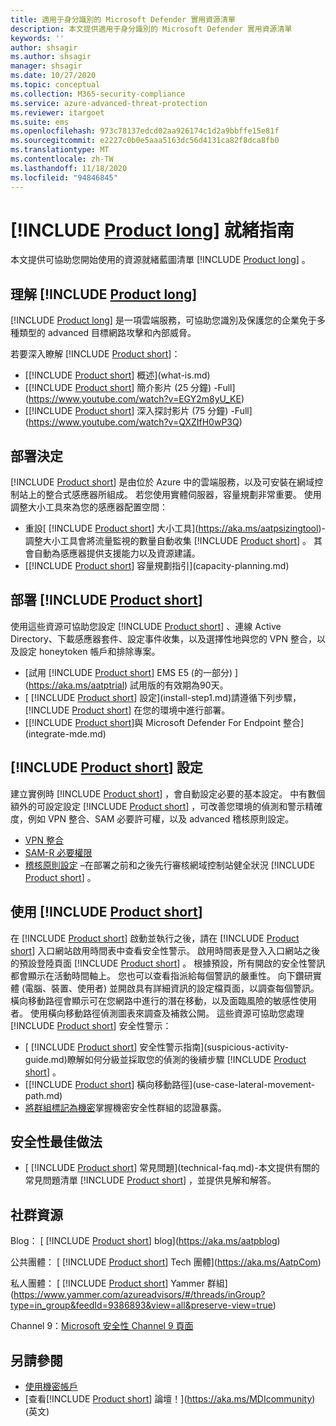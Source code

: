 ```yaml
---
title: 適用于身分識別的 Microsoft Defender 實用資源清單
description: 本文提供適用于身分識別的 Microsoft Defender 實用資源清單
keywords: ''
author: shsagir
ms.author: shsagir
manager: shsagir
ms.date: 10/27/2020
ms.topic: conceptual
ms.collection: M365-security-compliance
ms.service: azure-advanced-threat-protection
ms.reviewer: itargoet
ms.suite: ems
ms.openlocfilehash: 973c78137edcd02aa926174c1d2a9bbffe15e81f
ms.sourcegitcommit: e2227c0b0e5aaa5163dc56d4131ca82f8dca8fb0
ms.translationtype: MT
ms.contentlocale: zh-TW
ms.lasthandoff: 11/18/2020
ms.locfileid: "94846845"
---
```

# <a name="product-long-readiness-guide"></a>[!INCLUDE [Product long](includes/product-long.md)] 就緒指南

本文提供可協助您開始使用的資源就緒藍圖清單 [!INCLUDE [Product long](includes/product-long.md)] 。

## <a name="understanding-product-long"></a>理解 [!INCLUDE [Product long](includes/product-long.md)]

[!INCLUDE [Product long](includes/product-long.md)] 是一項雲端服務，可協助您識別及保護您的企業免于多種類型的 advanced 目標網路攻擊和內部威脅。

若要深入瞭解 [!INCLUDE [Product short](includes/product-short.md)]：

- [[!INCLUDE [Product short](includes/product-short.md)] 概述](what-is.md)
- [[!INCLUDE [Product short](includes/product-short.md)] 簡介影片 (25 分鐘) -Full](https://www.youtube.com/watch?v=EGY2m8yU_KE)
- [[!INCLUDE [Product short](includes/product-short.md)] 深入探討影片 (75 分鐘) -Full](https://www.youtube.com/watch?v=QXZIfH0wP3Q)

## <a name="deployment-decisions"></a>部署決定

[!INCLUDE [Product short](includes/product-short.md)] 是由位於 Azure 中的雲端服務，以及可安裝在網域控制站上的整合式感應器所組成。 若您使用實體伺服器，容量規劃非常重要。 使用調整大小工具來為您的感應器配置空間：

- 重設[ [!INCLUDE [Product short](includes/product-short.md)] 大小工具](https://aka.ms/aatpsizingtool)-調整大小工具會將流量監視的數量自動收集 [!INCLUDE [Product short](includes/product-short.md)] 。 其會自動為感應器提供支援能力以及資源建議。
- [[!INCLUDE [Product short](includes/product-short.md)] 容量規劃指引](capacity-planning.md)

## <a name="deploy-product-short"></a>部署 [!INCLUDE [Product short](includes/product-short.md)]

使用這些資源可協助您設定 [!INCLUDE [Product short](includes/product-short.md)] 、連線 Active Directory、下載感應器套件、設定事件收集，以及選擇性地與您的 VPN 整合，以及設定 honeytoken 帳戶和排除專案。

- [試用 [!INCLUDE [Product short](includes/product-short.md)] EMS E5 (的一部分) ](https://aka.ms/aatptrial)  試用版的有效期為90天。
- [ [!INCLUDE [Product short](includes/product-short.md)] 設定](install-step1.md)請遵循下列步驟， [!INCLUDE [Product short](includes/product-short.md)] 在您的環境中進行部署。
- [[!INCLUDE [Product short](includes/product-short.md)]與 Microsoft Defender For Endpoint 整合](integrate-mde.md)

## <a name="product-short-settings"></a>[!INCLUDE [Product short](includes/product-short.md)] 設定

建立實例時 [!INCLUDE [Product short](includes/product-short.md)] ，會自動設定必要的基本設定。 中有數個額外的可設定設定 [!INCLUDE [Product short](includes/product-short.md)] ，可改善您環境的偵測和警示精確度，例如 VPN 整合、SAM 必要許可權，以及 advanced 稽核原則設定。

- [VPN 整合](install-step6-vpn.md)
- [SAM-R 必要權限](install-step8-samr.md)
- [稽核原則設定](configure-windows-event-collection.md) –在部署之前和之後先行審核網域控制站健全狀況 [!INCLUDE [Product short](includes/product-short.md)] 。

## <a name="work-with-product-short"></a>使用 [!INCLUDE [Product short](includes/product-short.md)]

在 [!INCLUDE [Product short](includes/product-short.md)] 啟動並執行之後，請在 [!INCLUDE [Product short](includes/product-short.md)] 入口網站啟用時間表中查看安全性警示。 啟用時間表是登入入口網站之後的預設登陸頁面 [!INCLUDE [Product short](includes/product-short.md)] 。 根據預設，所有開啟的安全性警訊都會顯示在活動時間軸上。 您也可以查看指派給每個警訊的嚴重性。 向下鑽研實體 (電腦、裝置、使用者) 並開啟具有詳細資訊的設定檔頁面，以調查每個警訊。 橫向移動路徑會顯示可在您網路中進行的潛在移動，以及面臨風險的敏感性使用者。 使用橫向移動路徑偵測圖表來調查及補救公開。 這些資源可協助您處理 [!INCLUDE [Product short](includes/product-short.md)] 安全性警示：

- [ [!INCLUDE [Product short](includes/product-short.md)] 安全性警示指南](suspicious-activity-guide.md)瞭解如何分級並採取您的偵測的後續步驟 [!INCLUDE [Product short](includes/product-short.md)] 。
- [[!INCLUDE [Product short](includes/product-short.md)] 橫向移動路徑](use-case-lateral-movement-path.md)
- [將群組標記為機密](sensitive-accounts.md)掌握機密安全性群組的認證暴露。

## <a name="security-best-practices"></a>安全性最佳做法

- [ [!INCLUDE [Product short](includes/product-short.md)] 常見問題](technical-faq.md)-本文提供有關的常見問題清單 [!INCLUDE [Product short](includes/product-short.md)] ，並提供見解和解答。

## <a name="community-resources"></a>社群資源

Blog： [ [!INCLUDE [Product short](includes/product-short.md)] blog](https://aka.ms/aatpblog)

公共團體： [ [!INCLUDE [Product short](includes/product-short.md)] Tech 團體](https://aka.ms/AatpCom)

私人團體： [ [!INCLUDE [Product short](includes/product-short.md)] Yammer 群組](https://www.yammer.com/azureadvisors/#/threads/inGroup?type=in_group&feedId=9386893&view=all&preserve-view=true)

Channel 9：[Microsoft 安全性 Channel 9 頁面](https://channel9.msdn.com/Shows/Microsoft-Security/)

## <a name="see-also"></a>另請參閱

- [使用機密帳戶](sensitive-accounts.md)
- [查看[!INCLUDE [Product short](includes/product-short.md)] 論壇！](https://aka.ms/MDIcommunity)\(英文\)
